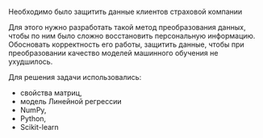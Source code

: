 Необходимо было защитить данные клиентов страховой компании

Для этого нужно разработать такой метод преобразования данных, чтобы по ним было сложно восстановить персональную информацию.
Обосновать корректность его работы, защитить данные, чтобы при преобразовании качество моделей машинного обучения не ухудшилось. 

Для решения задачи использовались:
- свойства матриц,
- модель Линейной регрессии
- NumPy,
- Python,
- Scikit-learn
